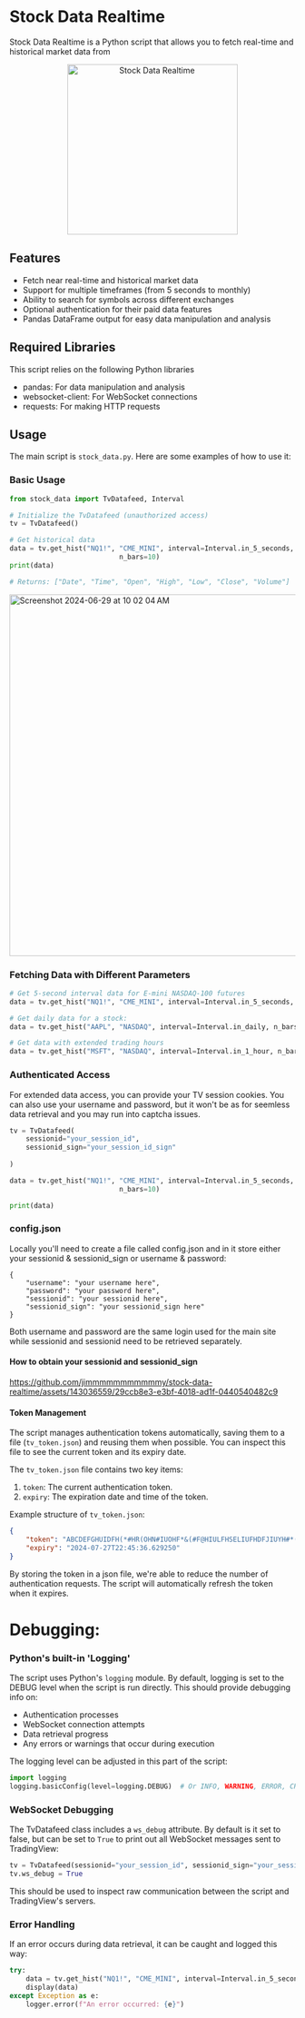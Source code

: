 # Stock Data Realtime

Stock Data Realtime is a Python script that allows you to fetch real-time and historical market data from
<p align="center">
  <img src="https://github.com/jimmmmmmmmmmmy/stock-data-realtime/assets/143036559/34367166-8c5a-4519-b8ca-35b872d80635" alt="Stock Data Realtime" width="300"/>
</p>


## Features

- Fetch near real-time and historical market data
- Support for multiple timeframes (from 5 seconds to monthly)
- Ability to search for symbols across different exchanges
- Optional authentication for their paid data features
- Pandas DataFrame output for easy data manipulation and analysis

## Required Libraries
This script relies on the following Python libraries

- pandas: For data manipulation and analysis
- websocket-client: For WebSocket connections
- requests: For making HTTP requests

## Usage

The main script is `stock_data.py`. Here are some examples of how to use it:

### Basic Usage

```python
from stock_data import TvDatafeed, Interval

# Initialize the TvDatafeed (unauthorized access)
tv = TvDatafeed()

# Get historical data
data = tv.get_hist("NQ1!", "CME_MINI", interval=Interval.in_5_seconds,
                           n_bars=10)
print(data) 

# Returns: ["Date", "Time", "Open", "High", "Low", "Close", "Volume"]
```

<img width="637" alt="Screenshot 2024-06-29 at 10 02 04 AM" src="https://github.com/jimmmmmmmmmmmy/stock-data-realtime/assets/143036559/af642f31-de80-4273-915f-479c3496318d">

### Fetching Data with Different Parameters

```python
# Get 5-second interval data for E-mini NASDAQ-100 futures
data = tv.get_hist("NQ1!", "CME_MINI", interval=Interval.in_5_seconds, n_bars=10)

# Get daily data for a stock:
data = tv.get_hist("AAPL", "NASDAQ", interval=Interval.in_daily, n_bars=1000)

# Get data with extended trading hours
data = tv.get_hist("MSFT", "NASDAQ", interval=Interval.in_1_hour, n_bars=500, extended_session=True)
```

### Authenticated Access

For extended data access, you can provide your TV session cookies. You can also use your username and password, but it won't be as for seemless data retrieval and you may run into captcha issues.

```python
tv = TvDatafeed(
    sessionid="your_session_id",
    sessionid_sign="your_session_id_sign"
    
)

data = tv.get_hist("NQ1!", "CME_MINI", interval=Interval.in_5_seconds,
                           n_bars=10)

print(data) 
```

### config.json

Locally you'll need to create a file called config.json and in it store either your sessionid & sessionid_sign or username & password:

```
{
    "username": "your username here", 
    "password": "your password here",
    "sessionid": "your sessionid here",
    "sessionid_sign": "your sessionid_sign here"
}

```

Both username and password are the same login used for the main site while sessionid and sessionid need to be retrieved separately.

#### How to obtain your sessionid and sessionid_sign


https://github.com/jimmmmmmmmmmmy/stock-data-realtime/assets/143036559/29ccb8e3-e3bf-4018-ad1f-0440540482c9


#### Token Management

The script manages authentication tokens automatically, saving them to a file (`tv_token.json`) and reusing them when possible. You can inspect this file to see the current token and its expiry date.

The `tv_token.json` file contains two key items:
1. `token`: The current authentication token.
2. `expiry`: The expiration date and time of the token.

Example structure of `tv_token.json`:
```json
{
    "token": "ABCDEFGHUIDFH(*#HR(OHN#IUOHF*&(#F@HIULFHSELIUFHDFJIUYH#*(O&FYGHILEDFufghsdiufg2o387f...",
    "expiry": "2024-07-27T22:45:36.629250"
}
```

By storing the token in a json file, we're able to reduce the number of authentication requests. The script will automatically refresh the token when it expires.

#

# Debugging:

### Python's built-in 'Logging'

The script uses Python's `logging` module. By default, logging is set to the DEBUG level when the script is run directly. This should provide debugging info on:

- Authentication processes
- WebSocket connection attempts
- Data retrieval progress
- Any errors or warnings that occur during execution

The logging level can be adjusted in this part of the script:

```python
import logging
logging.basicConfig(level=logging.DEBUG)  # Or INFO, WARNING, ERROR, CRITICAL
```

### WebSocket Debugging

The TvDatafeed class includes a `ws_debug` attribute. By default is it set to false, but can be set to `True` to print out all WebSocket messages sent to TradingView:

```python
tv = TvDatafeed(sessionid="your_session_id", sessionid_sign="your_session_id_sign")
tv.ws_debug = True
```

This should be used to inspect raw communication between the script and TradingView's servers.

### Error Handling

If an error occurs during data retrieval, it can be caught and logged this way:

```python
try:
    data = tv.get_hist("NQ1!", "CME_MINI", interval=Interval.in_5_seconds, n_bars=10)
    display(data)
except Exception as e:
    logger.error(f"An error occurred: {e}")
```


